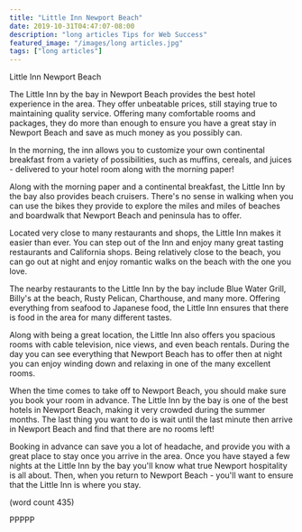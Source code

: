 ```yaml
---
title: "Little Inn Newport Beach"
date: 2019-10-31T04:47:07-08:00
description: "long articles Tips for Web Success"
featured_image: "/images/long articles.jpg"
tags: ["long articles"]
---
```


Little Inn Newport Beach

The Little Inn by the bay in Newport Beach provides 
the best hotel experience in the area.  They offer 
unbeatable prices, still staying true to maintaining
quality service.  Offering many comfortable rooms
and packages, they do more than enough to ensure you
have a great stay in Newport Beach and save as much
money as you possibly can.

In the morning, the inn allows you to customize your
own continental breakfast from a variety of possibilities,
such as muffins, cereals, and juices - delivered to
your hotel room along with the morning paper!

Along with the morning paper and a continental 
breakfast, the Little Inn by the bay also provides 
beach cruisers.  There's no sense in walking when you
can use the bikes they provide to explore the miles
and miles of beaches and boardwalk that Newport 
Beach and peninsula has to offer.

Located very close to many restaurants and shops, the 
Little Inn makes it easier than ever.  You can step
out of the Inn and enjoy many great tasting restaurants
and California shops.  Being relatively close to the
beach, you can go out at night and enjoy romantic
walks on the beach with the one you love.

The nearby restaurants to the Little Inn by the bay
include Blue Water Grill, Billy's at the beach, 
Rusty Pelican, Charthouse, and many more.  Offering 
everything from seafood to Japanese food, the Little
Inn ensures that there is food in the area for many
different tastes.

Along with being a great location, the Little Inn also
offers you spacious rooms with cable television, nice
views, and even beach rentals.  During the day you can
see everything that Newport Beach has to offer then 
at night you can enjoy winding down and relaxing in
one of the many excellent rooms.  

When the time comes to take off to Newport Beach, you 
should make sure you book your room in advance.  The
Little Inn by the bay is one of the best hotels in 
Newport Beach, making it very crowded during the 
summer months.  The last thing you want to do is wait
until the last minute then arrive in Newport Beach and
find that there are no rooms left!

Booking in advance can save you a lot of headache, and
provide you with a great place to stay once you arrive
in the area.  Once you have stayed a few nights at the
Little Inn by the bay you'll know what true Newport
hospitality is all about.  Then, when you return to 
Newport Beach - you'll want to ensure that the Little
Inn is where you stay.

(word count 435)

PPPPP

